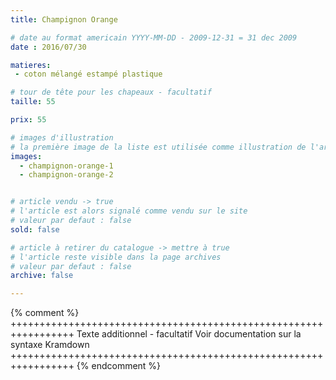 ```yaml
---
title: Champignon Orange

# date au format americain YYYY-MM-DD - 2009-12-31 = 31 dec 2009
date : 2016/07/30

matieres:
 - coton mélangé estampé plastique

# tour de tête pour les chapeaux - facultatif
taille: 55

prix: 55

# images d'illustration
# la première image de la liste est utilisée comme illustration de l'article dans les pages de listing.
images:
  - champignon-orange-1
  - champignon-orange-2


# article vendu -> true
# l'article est alors signalé comme vendu sur le site
# valeur par defaut : false
sold: false

# article à retirer du catalogue -> mettre à true
# l'article reste visible dans la page archives
# valeur par defaut : false
archive: false

---
```

{% comment %} +++++++++++++++++++++++++++++++++++++++++++++++++++++++++++++++++
              Texte additionnel - facultatif
              Voir documentation sur la syntaxe Kramdown
+++++++++++++++++++++++++++++++++++++++++++++++++++++++++++++++++ {% endcomment %}
